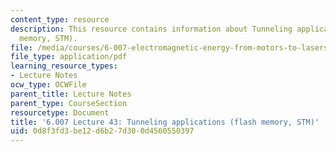 ```yaml
---
content_type: resource
description: This resource contains information about Tunneling applications (flash
  memory, STM).
file: /media/courses/6-007-electromagnetic-energy-from-motors-to-lasers-spring-2011/0d8f3fd3be12d6b27d300d4560550397_MIT6_007S11_lec43.pdf
file_type: application/pdf
learning_resource_types:
- Lecture Notes
ocw_type: OCWFile
parent_title: Lecture Notes
parent_type: CourseSection
resourcetype: Document
title: '6.007 Lecture 43: Tunneling applications (flash memory, STM)'
uid: 0d8f3fd3-be12-d6b2-7d30-0d4560550397
---
```

